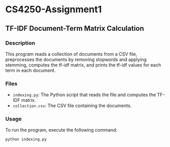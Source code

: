 # CS4250-Assignment1

## TF-IDF Document-Term Matrix Calculation

### Description
This program reads a collection of documents from a CSV file,
preprocesses the documents by removing stopwords and applying stemming,
computes the tf-idf matrix, and prints the tf-idf values for each term in each document.
### Files
- `indexing.py`: The Python script that reads the file and computes the TF-IDF matrix.
- `collection.csv`: The CSV file containing the documents.

### Usage
To run the program, execute the following command:
```bash
python indexing.py
